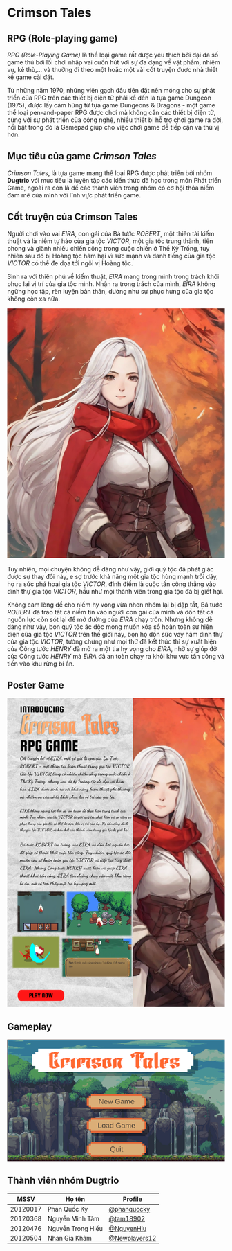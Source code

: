 # Crimson Tales

## RPG (Role-playing game)
*RPG (Role-Playing Game)* là thể loại game rất được yêu thích bởi đại đa số
game thủ bởi lối chơi nhập vai cuốn hút với sự đa dạng về vật phẩm, nhiệm
vụ, kẻ thù,... và thường đi theo một hoặc một vài cốt truyện được nhà thiết
kế game cài đặt.

Từ những năm 1970, những viên gạch đầu tiên đặt nền móng cho sự phát
triển của RPG trên các thiết bị điện tử phải kể đến là tựa game Dungeon
(1975), được lấy cảm hứng từ tựa game Dungeons & Dragons - một game
thể loại pen-and-paper RPG được chơi mà không cần các thiết bị điện tử,
cùng với sự phát triển của công nghệ, nhiều thiết bị hỗ trợ chơi game ra đời,
nổi bật trong đó là Gamepad giúp cho việc chơi game dễ tiếp cận và thú vị hơn.

## Mục tiêu của game *Crimson Tales*
*Crimson Tales*, là tựa game mang thể loại RPG được phát triển bởi nhóm
**Dugtrio** với mục tiêu là luyện tập các kiến thức đã học trong môn Phát triển
Game, ngoài ra còn là để các thành viên trong nhóm có cơ hội thỏa niềm
đam mê của mình với lĩnh vực phát triển game.

## Cốt truyện của Crimson Tales
Người chơi vào vai *EIRA*, con gái của Bá tước *ROBERT*, một thiên tài kiếm
thuật và là niềm tự hào của gia tộc *VICTOR*, một gia tộc trung thành, tiên
phong và giành nhiều chiến công trong cuộc chiến ở Thế Kỷ Trống, tuy nhiên
sau đó bị Hoàng tộc hãm hại vì sức mạnh và danh tiếng của gia tộc *VICTOR*
có thể đe dọa tới ngôi vị Hoàng tộc.

Sinh ra với thiên phú về kiếm thuật,
*EIRA* mang trong mình trọng trách khôi phục lại vị trí của gia tộc mình.
Nhận ra trọng trách của mình, *EIRA* không ngừng học tập, rèn luyện bản
thân, dường như sự phục hưng của gia tộc không còn xa nữa. 

![alt text](EIRA.png)

Tuy nhiên,
mọi chuyện không dễ dàng như vậy, giới quý tộc đã phát giác được sự thay
đổi này, e sợ trước khả năng một gia tộc hùng mạnh trỗi dậy, họ ra sức phá
hoại gia tộc *VICTOR*, đỉnh điểm là cuộc tấn công thẳng vào dinh thự gia tộc
*VICTOR*, hầu như mọi thành viên trong gia tộc đã bị giết hại. 

Không cam 
lòng để cho niềm hy vọng vừa nhen nhóm lại bị dập tắt, Bá tước *ROBERT*
đã trao tất cả niềm tin vào người con gái của mình và dồn tất cả nguồn lực
còn sót lại để mở đường của *EIRA* chạy trốn. Nhưng không dễ dàng như
vậy, bọn quý tộc ác độc mong muốn xóa sổ hoàn toàn sự hiện diện của gia
tộc *VICTOR* trên thế giới này, bọn họ dồn sức vay hãm dinh thự của gia tộc
*VICTOR*, tưởng chừng như mọi thứ đã kết thúc thì sự xuất hiện của Công
tước *HENRY* đã mở ra một tia hy vọng cho *EIRA*, nhờ sự giúp đỡ của Công
tước *HENRY* mà *EIRA* đã an toàn chạy ra khỏi khu vực tấn công và tiến
vào khu rừng bí ẩn.

## Poster Game

![alt text](GamePoster.png)


## Gameplay
[![Watch the video](main_menu.png)](https://www.youtube.com/watch?v=RbMCzkb3FRA)


## Thành viên nhóm Dugtrio
|   MSSV   |            Họ tên               | Profile  
|----------------|-------------------------------|----------------------------
|    20120017    |Phan Quốc Kỳ | [@phanquocky](https://github.com/phanquocky)            
|    20120368    |Nguyễn Minh Tâm | [@tam18902](https://github.com/tam18902)           
|    20120476    |Nguyễn Trọng Hiếu | [@NguyenHiu](https://github.com/NguyenHiu)
|    20120504    |Nhan Gia Khâm | [@Newplayers12](https://github.com/Newplayers12)
